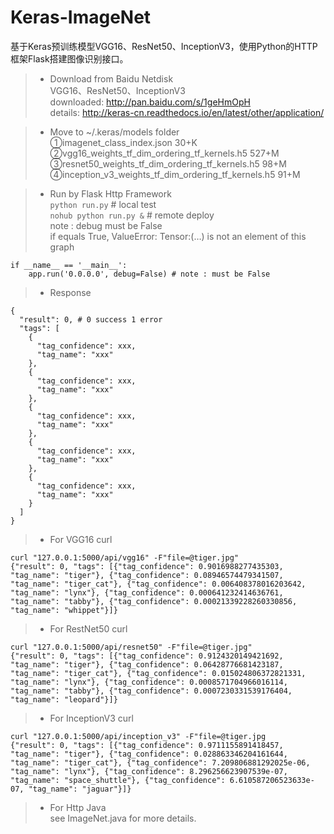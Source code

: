 # Keras-ImageNet
基于Keras预训练模型VGG16、ResNet50、InceptionV3，使用Python的HTTP框架Flask搭建图像识别接口。

> * Download from Baidu Netdisk  
VGG16、ResNet50、InceptionV3  
downloaded: http://pan.baidu.com/s/1geHmOpH  
details: http://keras-cn.readthedocs.io/en/latest/other/application/  

> * Move to ~/.keras/models folder  
①imagenet_class_index.json 30+K  
②vgg16_weights_tf_dim_ordering_tf_kernels.h5  527+M  
③resnet50_weights_tf_dim_ordering_tf_kernels.h5  98+M  
④inception_v3_weights_tf_dim_ordering_tf_kernels.h5 91+M  

> * Run by Flask Http Framework  
`python run.py` # local test  
`nohub python run.py &` # remote deploy  
note :
debug must be False  
if equals True, ValueError: Tensor:(…) is not an element of this graph  
```
if __name__ == '__main__':
    app.run('0.0.0.0', debug=False) # note : must be False
```

> * Response  
```
{
  "result": 0, # 0 success 1 error
  "tags": [
    {
      "tag_confidence": xxx,
      "tag_name": "xxx"
    },
    {
      "tag_confidence": xxx,
      "tag_name": "xxx"
    },
    {
      "tag_confidence": xxx,
      "tag_name": "xxx"
    },
    {
      "tag_confidence": xxx,
      "tag_name": "xxx"
    },
    {
      "tag_confidence": xxx,
      "tag_name": "xxx"
    }
  ]
}
```

> * For VGG16 curl
```
curl "127.0.0.1:5000/api/vgg16" -F"file=@tiger.jpg"
{"result": 0, "tags": [{"tag_confidence": 0.9016988277435303, "tag_name": "tiger"}, {"tag_confidence": 0.08946574479341507, "tag_name": "tiger_cat"}, {"tag_confidence": 0.006408378016203642, "tag_name": "lynx"}, {"tag_confidence": 0.000641232414636761, "tag_name": "tabby"}, {"tag_confidence": 0.00021339228260330856, "tag_name": "whippet"}]}
```
> * For RestNet50 curl
```
curl "127.0.0.1:5000/api/resnet50" -F"file=@tiger.jpg"
{"result": 0, "tags": [{"tag_confidence": 0.9124320149421692, "tag_name": "tiger"}, {"tag_confidence": 0.06428776681423187, "tag_name": "tiger_cat"}, {"tag_confidence": 0.015024806372821331, "tag_name": "lynx"}, {"tag_confidence": 0.0008571704966016114, "tag_name": "tabby"}, {"tag_confidence": 0.0007230331539176404, "tag_name": "leopard"}]}
```
> * For InceptionV3 curl
```
curl "127.0.0.1:5000/api/inception_v3" -F"file=@tiger.jpg
{"result": 0, "tags": [{"tag_confidence": 0.9711155891418457, "tag_name": "tiger"}, {"tag_confidence": 0.028863346204161644, "tag_name": "tiger_cat"}, {"tag_confidence": 7.209806881292025e-06, "tag_name": "lynx"}, {"tag_confidence": 8.296256623907539e-07, "tag_name": "space_shuttle"}, {"tag_confidence": 6.610587206523633e-07, "tag_name": "jaguar"}]}
```
> * For Http Java  
see ImageNet.java for more details.
